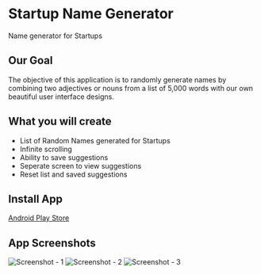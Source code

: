 # Startup Name Generator

Name generator for Startups

## Our Goal

The objective of this application is to randomly generate names by combining two adjectives or nouns from a list of 5,000 words
 with our own beautiful user interface designs. 

## What you will create

- List of Random Names generated for Startups
- Infinite scrolling
- Ability to save suggestions
- Seperate screen to view suggestions
- Reset list and saved suggestions

## Install App
[Android Play Store](https://play.google.com/store/apps/details?id=com.devengoratela.startupnames)

## App Screenshots
![Screenshot - 1](https://github.com/devenkhatri/flutter_startup_namer/blob/main/common/screenshots/Screenshot-1.png)
![Screenshot - 2](https://github.com/devenkhatri/flutter_startup_namer/blob/main/common/screenshots/Screenshot-2.png)
![Screenshot - 3](https://github.com/devenkhatri/flutter_startup_namer/blob/main/common/screenshots/Screenshot-3.png)
